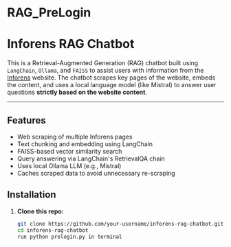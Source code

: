 # RAG_PreLogin

# Inforens RAG Chatbot

This is a Retrieval-Augmented Generation (RAG) chatbot built using `LangChain`, `Ollama`, and `FAISS` to assist users with information from the [Inforens](https://www.inforens.com) website. The chatbot scrapes key pages of the website, embeds the content, and uses a local language model (like Mistral) to answer user questions **strictly based on the website content**.

---

##  Features

- Web scraping of multiple Inforens pages
- Text chunking and embedding using LangChain
- FAISS-based vector similarity search
- Query answering via LangChain's RetrievalQA chain
- Uses local Ollama LLM (e.g., Mistral)
- Caches scraped data to avoid unnecessary re-scraping


## Installation

1. **Clone this repo:**
   ```bash
   git clone https://github.com/your-username/inforens-rag-chatbot.git
   cd inforens-rag-chatbot
   run python prelogin.py in terminal

